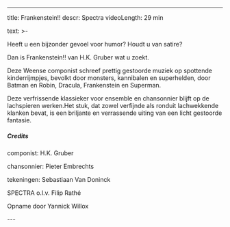 
---
title: Frankenstein!!
descr: Spectra 
videoLength: 29 min

text: >-
  <p>Heeft u een bijzonder gevoel voor humor? Houdt u van satire?</p><p>Dan is Frankenstein!! van H.K. Gruber wat u zoekt.</p><p>Deze Weense componist schreef prettig gestoorde muziek op spottende kinderrijmpjes, bevolkt door monsters, kannibalen en superhelden, door Batman en Robin, Dracula, Frankenstein en Superman.</p><p>Deze verfrissende klassieker voor ensemble en chansonnier blijft op de lachspieren werken.Het stuk, dat zowel verfijnde als ronduit lachwekkende klanken bevat, is een briljante en verrassende uiting van een licht gestoorde fantasie.</p><h5>Credits</h5><p>componist: H.K. Gruber</p><p>chansonnier: Pieter Embrechts</p><p>tekeningen: Sebastiaan Van Doninck</p><p>SPECTRA o.l.v. Filip Rathé</p><p>Opname door Yannick Willox</p>
---
